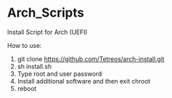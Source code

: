 # Arch_Scripts
Install Script for Arch (UEFI)

How to use:
1. git clone https://github.com/Tetreos/arch-install.git
2. sh install.sh
3. Type root and user password
4. Install additional software and then exit chroot
5. reboot
